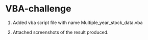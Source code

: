 # VBA-challenge

1. Added vba script file with name Multiple_year_stock_data.vba

2. Attached screenshots of the result produced.
